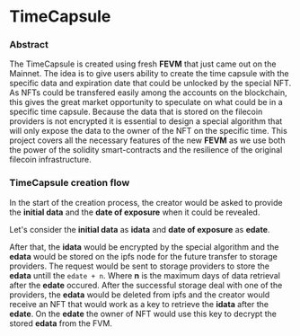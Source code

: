 # TimeCapsule
### Abstract
The TimeCapsule is created using fresh **FEVM** that just came out on the Mainnet. The idea is to give users ability to create the time capsule with the specific data and expiration date that could be unlocked by the special NFT. As NFTs could be transfered easily among the accounts on the blockchain, this gives the great market opportunity to speculate on what could be in a specific time capsule. Because the data that is stored on the filecoin providers is not encrypted it is essential to design a special algorithm that will only expose the data to the owner of the NFT on the specific time.
This project covers all the necessary features of the new **FEVM** as we use both the power of the solidity smart-contracts and the resilience of the original filecoin infrastructure.

### TimeCapsule creation flow
In the start of the creation process, the creator would be asked to provide the **initial data** and the **date of exposure** when it could be revealed. 

Let's consider the **initial data** as **idata** and **date of exposure** as **edate**.

After that, the **idata** would be encrypted by the special algorithm and the **edata** would be stored on the ipfs node for the future transfer to storage providers. The request would be sent to storage providers to store the **edata** untill the `edate + n`. Where **n** is the maximum days of data retrieval after the **edate** occured. 
After the successful storage deal with one of the providers, the **edata** would be deleted from ipfs and the creator would receive an NFT that would work as a key to retrieve the **idata** after the **edate**.
On the **edate** the owner of NFT would use this key to decrypt the stored **edata** from the FVM.
